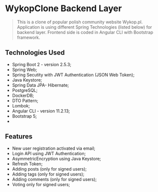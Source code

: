 # WykopClone Backend Layer

> This is a clone of popular polish community website Wykop.pl. Application is using different Spring Technologies (listed below) for backend layer. Frontend side 
is coded in Angular CLI with Bootstrap framework.

## Technologies Used
- Spring Boot 2 - version 2.5.3;
- Spring Web;
- Spring Secutity with JWT Authentication (JSON Web Token);
- Java Keystore;
- Spring Data JPA- Hibernate;
- PostgreSQL;
- DockerDB;
- DTO Pattern;
- Lombok;
- Angular CLI - version 11.2.13;
- Bootstrap 5;
-

## Features
- New user registration activated via email;
- Login API using JWT Authentication;
- AsymmetricEncryption using Java Keystore;
- Refresh Token;
- Adding posts (only for signed users);
- Adding tags (only for signed users);
- Adding comments (only for signed users);
- Voting only for signed users;
